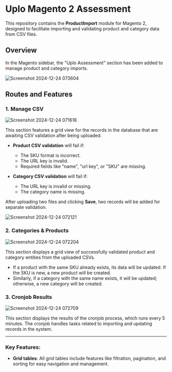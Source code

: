 # Uplo Magento 2 Assessment

This repository contains the **ProductImport** module for Magento 2, designed to facilitate importing and validating product and category data from CSV files.

## Overview
In the Magento sidebar, the "Uplo Assessment" section has been added to manage product and category imports.

![Screenshot 2024-12-24 073604](https://github.com/user-attachments/assets/00f6ce83-b7a3-4531-92ac-d2d0a138ed3b)

## Routes and Features

### 1. **Manage CSV**
![Screenshot 2024-12-24 071616](https://github.com/user-attachments/assets/1ae3d969-5a30-40c5-a6cd-8c5df6a4b42e)

This section features a grid view for the records in the database that are awaiting CSV validation after being uploaded. 

- **Product CSV validation** will fail if:
  - The SKU format is incorrect.
  - The URL key is invalid.
  - Required fields like "name", "url key", or "SKU" are missing.

- **Category CSV validation** will fail if:
  - The URL key is invalid or missing.
  - The category name is missing.

After uploading two files and clicking **Save**, two records will be added for separate validation.

![Screenshot 2024-12-24 072121](https://github.com/user-attachments/assets/d06f4dcb-a4f7-4388-82e3-d9d5ffdbe6ac)

### 2. **Categories & Products**
![Screenshot 2024-12-24 072204](https://github.com/user-attachments/assets/8e8eeaf0-2288-492c-9701-3f9af51723fc)

This section displays a grid view of successfully validated product and category entities from the uploaded CSVs. 

- If a product with the same SKU already exists, its data will be updated. If the SKU is new, a new product will be created.
- Similarly, if a category with the same name exists, it will be updated; otherwise, a new category will be created.

### 3. **Cronjob Results**
![Screenshot 2024-12-24 072709](https://github.com/user-attachments/assets/06ffc81a-66a0-403f-a10e-1491012f0a8a)

This section displays the results of the cronjob process, which runs every 5 minutes. The cronjob handles tasks related to importing and updating records in the system.

---

### Key Features:
- **Grid tables**: All grid tables include features like filtration, pagination, and sorting for easy navigation and management.
